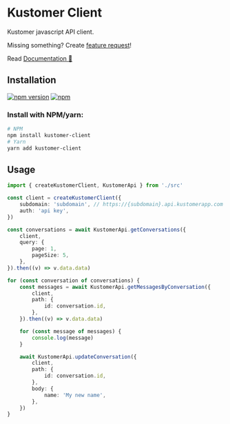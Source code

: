# Kustomer Client

Kustomer javascript API client.

Missing something? Create [feature request](https://github.com/LarisLab/kustomer-client/issues/new?assignees=&labels=enhancement&template=feature_request.md&title=)!

Read [Documentation 📘](https://larislab.github.io/kustomer-client/)

## Installation

[![npm version](https://badge.fury.io/js/kustomer-client.svg)](https://www.npmjs.com/package/kustomer-client)
[![npm](https://img.shields.io/npm/dt/kustomer-client)](https://www.npmjs.com/package/kustomer-client)

### Install with NPM/yarn:

```bash
# NPM
npm install kustomer-client
# Yarn
yarn add kustomer-client
```

## Usage

```typescript
import { createKustomerClient, KustomerApi } from './src'

const client = createKustomerClient({
    subdomain: 'subdomain', // https://{subdomain}.api.kustomerapp.com
    auth: 'api key',
})

const conversations = await KustomerApi.getConversations({
    client,
    query: {
        page: 1,
        pageSize: 5,
    },
}).then((v) => v.data.data)

for (const conversation of conversations) {
    const messages = await KustomerApi.getMessagesByConversation({
        client,
        path: {
            id: conversation.id,
        },
    }).then((v) => v.data.data)

    for (const message of messages) {
        console.log(message)
    }

    await KustomerApi.updateConversation({
        client,
        path: {
            id: conversation.id,
        },
        body: {
            name: 'My new name',
        },
    })
}
```
